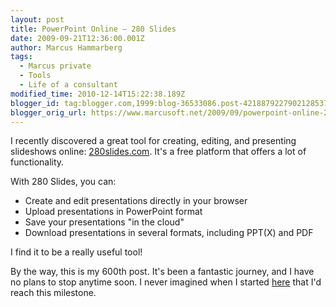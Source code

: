 ```yaml
---
layout: post
title: PowerPoint Online – 280 Slides
date: 2009-09-21T12:36:00.001Z
author: Marcus Hammarberg
tags:
  - Marcus private
  - Tools
  - Life of a consultant
modified_time: 2010-12-14T15:22:38.189Z
blogger_id: tag:blogger.com,1999:blog-36533086.post-4218879227902128537
blogger_orig_url: https://www.marcusoft.net/2009/09/powerpoint-online-280-slides.html
---
```


I recently discovered a great tool for creating, editing, and presenting slideshows online: [280slides.com](http://280slides.com). It's a free platform that offers a lot of functionality.

With 280 Slides, you can:

- Create and edit presentations directly in your browser
- Upload presentations in PowerPoint format
- Save your presentations "in the cloud"
- Download presentations in several formats, including PPT(X) and PDF

I find it to be a really useful tool!

By the way, this is my 600th post. It's been a fantastic journey, and I have no plans to stop anytime soon. I never imagined when I started [here](https://www.marcusoft.net/2006/10/marcus-on-net.html) that I'd reach this milestone.
